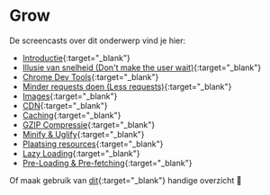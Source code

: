 # Grow

De screencasts over dit onderwerp vind je hier:

* [Introductie](https://grow.nxtmedia.technology/video/101-performance-introductie){:target="_blank"}
* [Illusie van snelheid \(Don't make the user wait\)](https://grow.nxtmedia.technology/video/102-performance-dont-make-the-user-wait){:target="_blank"}
* [Chrome Dev Tools](https://grow.nxtmedia.technology/video/103-performance-chrome-dev-tools){:target="_blank"}
* [Minder requests doen \(Less requests\)](https://grow.nxtmedia.technology/video/104-performance-less-requests){:target="_blank"}
* [Images](https://grow.nxtmedia.technology/video/105-performance-image-optimalisaties){:target="_blank"}
* [CDN](https://grow.nxtmedia.technology/video/107-performance-cdn){:target="_blank"}
* [Caching](https://grow.nxtmedia.technology/video/110-performance-caching){:target="_blank"}
* [GZIP Compressie](https://grow.nxtmedia.technology/video/108-performance-gzip){:target="_blank"}
* [Minify & Uglify](https://grow.nxtmedia.technology/video/106-performance-minify-uglify){:target="_blank"}
* [Plaatsing resources](https://grow.nxtmedia.technology/video/109-performance-where-to-put-things){:target="_blank"}
* [Lazy Loading](https://grow.nxtmedia.technology/video/112-performance-lazy-loading){:target="_blank"}
* [Pre-Loading & Pre-fetching](https://grow.nxtmedia.technology/video/111-performance-predict-the-user-behaviour-and-act-on-it){:target="_blank"}

Of maak gebruik van [dit](https://grow.nxtmedia.technology/videos/filter?filter%5Bquest%5D=performance&page=1){:target="_blank"} handige overzicht 🍿
